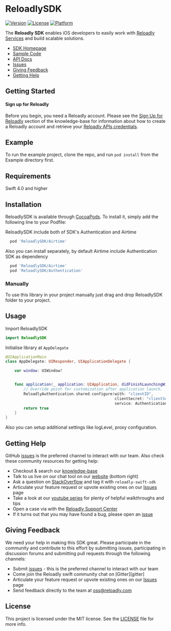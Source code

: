 # ReloadlySDK

[![Version](https://img.shields.io/cocoapods/v/AutoBlurScreen.svg?style=flat)](https://cocoapods.org/pods/ReloadlySDK)
[![License](https://img.shields.io/cocoapods/l/ReloadlySDK.svg?style=flat)](https://github.com/Reloadly/reloadly-sdk-ios/blob/main/LICENSE)
[![Platform](https://img.shields.io/badge/Swift-5-orange.svg)](https://cocoapods.org/pods/ReloadlySDK)

The **Reloadly SDK** enables iOS developers to easily work with [Reloadly Services][reloadly-main-site]
and build scalable solutions.

* [SDK Homepage][sdk-website]
* [Sample Code][sample-code]
* [API Docs][docs-api]
* [Issues][sdk-issues]
* [Giving Feedback](#giving-feedback)
* [Getting Help](#getting-help)

## Getting Started

#### Sign up for Reloadly ####

Before you begin, you need a Reloadly account. Please see the [Sign Up for Reloadly][reloadly-signup-help] section of
the knowledge-base for information about how to create a Reloadly account and retrieve
your [Reloadly APIs credentials][api-credentials-help].

## Example

To run the example project, clone the repo, and run `pod install` from the Example directory first.

## Requirements

Swift 4.0 and higher

## Installation

ReloadlySDK is available through [CocoaPods](https://cocoapods.org). To install
it, simply add the following line to your Podfile:

ReloadlySDK include both of SDK's Authentication and Airtime

```ruby
  pod 'ReloadlySDK/Airtime'
```

Also you can install separately, by default Airtime include Authentication SDK as dependency

```ruby
  pod 'ReloadlySDK/Airtime'
  pod 'ReloadlySDK/Authentication'
```


### Manually

To use this library in your project manually just drag and drop ReloadlySDK folder to your project.

## Usage

Import ReloadlySDK
```swift
import ReloadlySDK
```
Initialise library at `AppDelegate`

```swift
@UIApplicationMain
class AppDelegate: UIResponder, UIApplicationDelegate {

    var window: UIWindow?


    func application(_ application: UIApplication, didFinishLaunchingWithOptions launchOptions: [UIApplication.LaunchOptionsKey: Any]?) -> Bool {
        // Override point for customization after application launch.
        ReloadlyAuthentication.shared.configure(with: "clientID",
                                                clientSecret: "clientSecret",
                                                service: AuthenticationService(backendEnvironment: .sandbox))
        return true
    }
}

```

Also you can setup additional settings like logLevel, proxy configuration.


## Getting Help

GitHub [issues][sdk-issues] is the preferred channel to interact with our team. Also check these community resources for
getting help:

* Checkout & search our [knowledge-base][reloadly-knowledge-base]
* Talk to us live on our chat tool on our [website][reloadly-main-site] (bottom right)
* Ask a question on [StackOverflow][stack-overflow] and tag it with `reloadly-swift-sdk`
* Articulate your feature request or upvote existing ones on our [Issues][features] page
* Take a look at our [youtube series][youtube-series] for plenty of helpful walkthroughs and tips
* Open a case via with the [Reloadly Support Center][support-center]
* If it turns out that you may have found a bug, please open an [issue][sdk-issues]

## Giving Feedback

We need your help in making this SDK great. Please participate in the community and contribute to this effort by
submitting issues, participating in discussion forums and submitting pull requests through the following channels:

* Submit [issues][sdk-issues] - this is the preferred channel to interact with our team
* Come join the Reloadly swift community chat on [Gitter][gitter]
* Articulate your feature request or upvote existing ones on our [Issues][features] page
* Send feedback directly to the team at oss@reloadly.com

## License

This project is licensed under the MIT license. See the [LICENSE](LICENSE) file for more info.

[reloadly-main-site]: https://www.reloadly.com/

[sdk-website]: https://sdk.reloadly.com/ios

[reloadly-signup-help]: https://faq.reloadly.com/en/articles/2307724-how-do-i-register-for-my-free-account

[api-credentials-help]: https://faq.reloadly.com/en/articles/3519543-locating-your-api-credentials

[sdk-issues]: https://github.com/Reloadly/reloadly-sdk-ios/issues

[sdk-license]: http://www.reloadly.com/software/apache2.0/

[sample-code]: https://github.com/Reloadly/reloadly-sdk-ios/blob/main/Docs/Sample_code.md

[docs-api]: https://developers.reloadly.com

[features]: https://github.com/Reloadly/reloadly-sdk-ios/issues?q=is%3Aopen+is%3Aissue+label%3A%22feature-request%22

[api-docs]: https://developers.reloadly.com

[swiftdoc]: https://github.com/Reloadly/reloadly-sdk-ios

[lombok-plugins]: https://projectlombok.org/setup/overview

[mit-url]: https://github.com/reloadly/reloadly-sdk-java/raw/master/LICENSE

[codecov-badge]: https://codecov.io/gh/reloadly/reloadly-sdk-java/branch/main/graph/badge.svg?token=8U89VKQ2BF

[codecov-url]: https://app.codecov.io/gh/reloadly/reloadly-sdk-java

[youtube-series]: https://www.youtube.com/watch?v=TbXC4Ic8x30&t=141s&ab_channel=Reloadly

[reloadly-knowledge-base]: https://faq.reloadly.com

[stack-overflow]: http://stackoverflow.com/questions/tagged/reloadly-reloadly-sdk

[support-center]: https://faq.reloadly.com/en/articles/3423196-contacting-support

